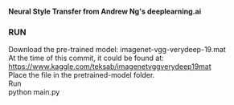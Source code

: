 #### Neural Style Transfer from Andrew Ng's deeplearning.ai
### RUN
Download the pre-trained model: imagenet-vgg-verydeep-19.mat  
At the time of this commit, it could be found at:  
https://www.kaggle.com/teksab/imagenetvggverydeep19mat  
Place the file in the pretrained-model folder.  
Run  
python main.py  
